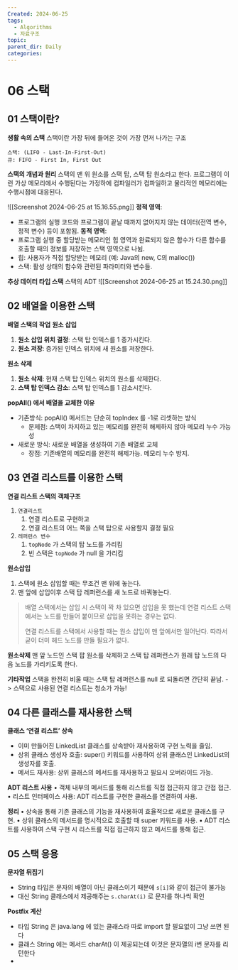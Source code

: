 ```yaml
---
Created: 2024-06-25
tags:
  - Algorithms
  - 자료구조
topic: 
parent_dir: Daily
categories:
---
```

# 06 스택
## 01 스택이란?
**생활 속의 스택**
스택이란 가장 뒤에 들어온 것이 가장 먼저 나가는 구조
```
스택: (LIFO - Last-In-First-Out)
큐: FIFO - First In, First Out
```

**스택의 개념과 원리**
스택의 맨 위 원소를 스택 탑, 스택 탑 원소라고 한다. 
프로그램이 이런 가상 메모리에서 수행된다는 가정하에 컴파일러가 컴파일하고 물리적인 메모리에는 수행시점에 대응된다. 

![[Screenshot 2024-06-25 at 15.16.55.png]]
**정적 영역**:
- 프로그램의 실행 코드와 프로그램이 끝날 때까지 없어지지 않는 데이터(전역 변수, 정적 변수) 등이 포함됨.
**동적 영역**:
- 프로그램 실행 중 할당받는 메모리인 힙 영역과 완료되지 않은 함수가 다른 함수를 호출할 때의 정보를 저장하는 스택 영역으로 나뉨.
- 힙: 사용자가 직접 할당받는 메모리 (예: Java의 new, C의 malloc())
- 스택: 활성 상태의 함수와 관련된 파라미터와 변수들.

**추상 데이터 타입 스택**
스택의 ADT
![[Screenshot 2024-06-25 at 15.24.30.png]]

## 02 배열을 이용한 스택
**배열 스택의 작업**
**원소 삽입**
1. **원소 삽입 위치 결정**: 스택 탑 인덱스를 1 증가시킨다.
2. **원소 저장**: 증가된 인덱스 위치에 새 원소를 저장한다.

**원소 삭제**
1. **원소 삭제**: 현재 스택 탑 인덱스 위치의 원소를 삭제한다.
2. **스택 탑 인덱스 감소**: 스택 탑 인덱스를 1 감소시킨다.

**popAll() 에서 배열을 교체한 이유**
- 기존방식: popAll() 메서드는 단순히 topIndex 를 -1로 리셋하는 방식
	- 문제점: 스택이 차지하고 있는 메모리를 완전히 해제하지 않아 메모리 누수 가능성
- 새로운 방식: 새로운 배열을 생성하여 기존 배열로 교체
	- 장점: 기존배열의 메모리를 완전히 해제가능. 메모리 누수 방지.
## 03 연결 리스트를 이용한 스택
**연결 리스트 스택의 객체구조**
1) `연결리스트`
	1) 연결 리스트로 구현하고
	2) 연결 리스트의 어느 쪽을 스택 탑으로 사용할지 결정 필요
2) `레퍼런스 변수`
	1) `topNode` 가 스택의 탑 노드를 가리킴
	2) 빈 스택은 `topNode` 가 null 을 가리킴

**원소삽입**
1) 스택에 원소 삽입할 때는 무조건 맨 위에 놓는다.
2) 맨 앞에 삽입이후 스택 탑 레퍼런스를 새 노드로 바꿔놓는다. 

> 배열 스택에서는 삽입 시 스택이 꽉 차 있으면 삽입을 못 했는데 
> 연결 리스트 스택에서는 노드를 만들어 붙이므로 삽입을 못하는 경우는 없다. 
>
>연결 리스트를 스택에서 사용할 때는 원소 삽입이 맨 앞에서만 일어난다.
>따라서 굳이 더미 헤드 노드를 만들 필요가 없다.

**원소삭제**
맨 앞 노드인 스택 팝 원소를 삭제하고 스택 탑 레퍼런스가 원래 탑 노드의 다음 노드를 가리키도록 한다.

**기타작업**
스택을 완전히 비울 때는 스택 탑 레퍼런스를 null 로 되돌리면 간단히 끝남.
-> 스택으로 사용된 연결 리스트는 청소가 가능!

## 04 다른 클래스를 재사용한 스택
**클래스 ‘연결 리스트’ 상속**
- 이미 만들어진 LinkedList 클래스를 상속받아 재사용하여 구현 노력을 줄임.
- 상위 클래스 생성자 호출: super() 키워드를 사용하여 상위 클래스인 LinkedList의 생성자를 호출.
- 메서드 재사용: 상위 클래스의 메서드를 재사용하고 필요시 오버라이드 가능.

**ADT 리스트 사용**
•	객체 내부의 메서드를 통해 리스트를 직접 접근하지 않고 간접 접근.
•	리스트 인터페이스 사용: ADT 리스트를 구현한 클래스를 연결하여 사용.

**정리**
•	상속을 통해 기존 클래스의 기능을 재사용하여 효율적으로 새로운 클래스를 구현.
•	상위 클래스의 메서드를 명시적으로 호출할 때 super 키워드를 사용.
•	ADT 리스트를 사용하여 스택 구현 시 리스트를 직접 접근하지 않고 메서드를 통해 접근.

## 05 스택 응용
**문자열 뒤집기**
- String 타입은 문자의 배열이 아닌 클래스이기 때문에 `s[i]`와 같이 접근이 불가능
- 대신 String 클래스에서 제공해주는 `s.charAt(i)` 로 문자를 하나씩 확인

**Postfix 계산**
- 타입 String 은 java.lang 에 있는 클래스라 따로 import 할 필요없이 그냥 쓰면 된다
- 클래스 String 에는 메서드 charAt() 이 제공되는데 이것은 문자열의 i번 문자를 리턴한다
- 